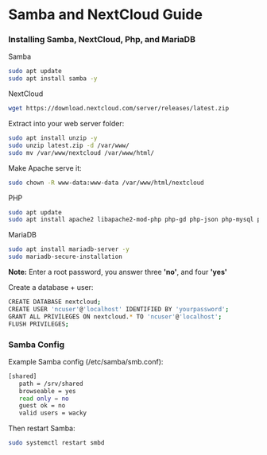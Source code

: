 # Samba and NextCloud Guide

### Installing Samba, NextCloud, Php, and MariaDB

Samba

```bash
sudo apt update
sudo apt install samba -y
```

NextCloud

```bash
wget https://download.nextcloud.com/server/releases/latest.zip
```

Extract into your web server folder:

```bash
sudo apt install unzip -y
sudo unzip latest.zip -d /var/www/
sudo mv /var/www/nextcloud /var/www/html/
```

Make Apache serve it:

```bash
sudo chown -R www-data:www-data /var/www/html/nextcloud
```

PHP

```bash
sudo apt update
sudo apt install apache2 libapache2-mod-php php-gd php-json php-mysql php-curl php-mbstring php-intl php-imagick php-xml php-zip php-bz2 php-gmp -y
```

MariaDB

```bash
sudo apt install mariadb-server -y
sudo mariadb-secure-installation
```

**Note:** Enter a root password, you answer three **'no'**, and four **'yes'**

Create a database + user:

```bash
CREATE DATABASE nextcloud;
CREATE USER 'ncuser'@'localhost' IDENTIFIED BY 'yourpassword';
GRANT ALL PRIVILEGES ON nextcloud.* TO 'ncuser'@'localhost';
FLUSH PRIVILEGES;
```

### Samba Config

Example Samba config (/etc/samba/smb.conf):

```bash
[shared]
   path = /srv/shared
   browseable = yes
   read only = no
   guest ok = no
   valid users = wacky
```

Then restart Samba:

```bash
sudo systemctl restart smbd
```
